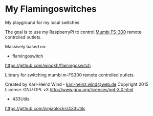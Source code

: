 # My Flamingoswitches

My playground for my local switches

The goal is to use my RaspberryPi to control [Mumbi FS-300](http://www.amazon.de/mumbi-Funksteckdosen-Set-Funksteckdose-Fernbedienung/dp/B0051GIWBC) remote controlled outlets.


Massively based on:

- flamingoswitch

<https://github.com/windkh/flamingoswitch>

Library for switching mumbi m-FS300 remote controlled outlets.

Created by Karl-Heinz Wind - karl-heinz.wind@web.de
Copyright 2015 License: GNU GPL v3 http://www.gnu.org/licenses/gpl-3.0.html

- 433Utils

<https://github.com/ninjablocks/433Utils>
